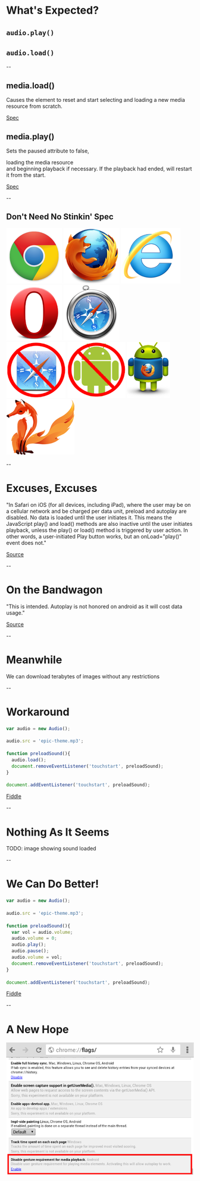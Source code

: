 # What's Expected?

## `audio.play()`
## `audio.load()`

--

## media.load()

Causes the element to reset and start selecting and loading a new media resource from scratch.

[Spec](http://www.w3.org/html/wg/drafts/html/master/embedded-content-0.html#loading-the-media-resource)

## media.play()

Sets the paused attribute to false, <div class="fragment grow highlight-green">loading the media resource</div> and beginning playback if necessary. If the playback had ended, will restart it from the start.

[Spec](http://www.w3.org/html/wg/drafts/html/master/embedded-content-0.html#playing-the-media-resource)

--

## Don't Need No Stinkin' Spec

<img class="fragment" src="img/chrome.png" alt="Chrome" />
<img class="fragment" src="img/firefox.png" alt="Firefox" />
<img class="fragment" src="img/ie.png" alt="Internet Explorer" />
<img class="fragment" src="img/opera.png" alt="Opera" />
<img class="fragment" src="img/safari.png" alt="Safari" />
<br />
<img class="fragment" src="img/no-ios.png" alt="iOS" />
<img class="fragment" src="img/no-android.png" alt="Android" />
<img class="fragment" src="img/androidfirefox.png" alt="Firefox for Android" />
<img class="fragment" src="img/firefoxos.png" alt="FirefoxOS" />

--

# Excuses, Excuses

"In Safari on iOS (for all devices, including iPad), where the user may be on a cellular network and be charged per data unit, <span class="fragment highlight-green">preload and autoplay are disabled.</span>
No data is loaded until the user initiates it. This means the <span class="fragment highlight-green">JavaScript play() and load() methods are also inactive until the user initiates playback,</span>
unless the play() or load() method is triggered by user action. In other words, a user-initiated Play button works, but an onLoad="play()" event does not."

[Source](http://developer.apple.com/library/safari/#documentation/AudioVideo/Conceptual/Using_HTML5_Audio_Video/Device-SpecificConsiderations/Device-SpecificConsiderations.html)

--

# On the Bandwagon

"This is intended. Autoplay is not honored on android as it will cost data usage."

[Source](https://code.google.com/p/chromium/issues/detail?id=138132#c6)

--

# Meanwhile

We can download terabytes of images without any restrictions

--

# Workaround

```javascript
var audio = new Audio();

audio.src = 'epic-theme.mp3';

function preloadSound(){
  audio.load();
  document.removeEventListener('touchstart', preloadSound);
}

document.addEventListener('touchstart', preloadSound);
```
[Fiddle](http://jsfiddle.net/phated/zAuXL/)

--

# Nothing As It Seems

TODO: image showing sound loaded

--

# We Can Do Better!

```javascript
var audio = new Audio();

audio.src = 'epic-theme.mp3';

function preloadSound(){
  var vol = audio.volume;
  audio.volume = 0;
  audio.play();
  audio.pause();
  audio.volume = vol;
  document.removeEventListener('touchstart', preloadSound);
}

document.addEventListener('touchstart', preloadSound);
```
[Fiddle](http://jsfiddle.net/phated/zAuXL/9/)

--

# A New Hope

![chrome://flags](img/chrome_flags.png)
